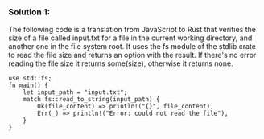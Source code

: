 ### Solution 1:
The following code is a translation from JavaScript to Rust that verifies the size of a file called input.txt for a file in the current working directory, and another one in the file system root. It uses the fs module of the stdlib crate to read the file size and returns an option with the result. If there's no error reading the file size it returns some(size), otherwise it returns none.

```
use std::fs;
fn main() {
    let input_path = "input.txt";
    match fs::read_to_string(input_path) {
        Ok(file_content) => println!("{}", file_content),
        Err(_) => println!("Error: could not read the file"),
    }
}
```
